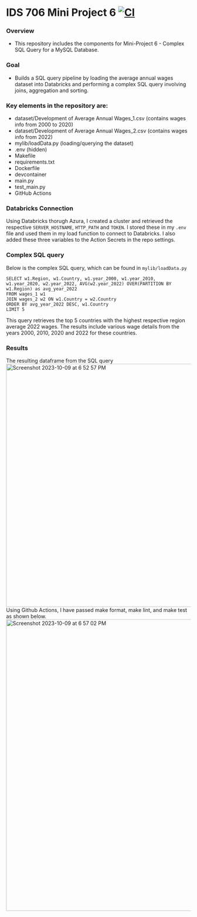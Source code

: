 # IDS 706 Mini Project 6 [![CI](https://github.com/nogibjj/Jaxon-Yue-Mini-Project-6/actions/workflows/cicd.yml/badge.svg)](https://github.com/nogibjj/Jaxon-Yue-Mini-Project-6/actions/workflows/cicd.yml)
### Overview
* This repository includes the components for Mini-Project 6 - Complex SQL Query for a MySQL Database.

### Goal
* Builds a SQL query pipeline by loading the average annual wages dataset into Databricks and performing a complex SQL query involving joins, aggregation and sorting.

### Key elements in the repository are:
* dataset/Development of Average Annual Wages_1.csv (contains wages info from 2000 to 2020)
* dataset/Development of Average Annual Wages_2.csv (contains wages info from 2022)
* mylib/loadData.py (loading/querying the dataset)
* .env (hidden)
* Makefile
* requirements.txt
* Dockerfile
* devcontainer
* main.py
* test_main.py
* GitHub Actions

### Databricks Connection
Using Databricks thorugh Azura, I created a cluster and retrieved the respective `SERVER_HOSTNAME`, `HTTP_PATH` and `TOKEN`. I stored these in my `.env` file and used them in my load function to connect to Databricks. I also added these three variables to the Action Secrets in the repo settings.

### Complex SQL query
Below is the complex SQL query, which can be found in `mylib/loadData.py`
```
SELECT w1.Region, w1.Country, w1.year_2000, w1.year_2010, w1.year_2020, w2.year_2022, AVG(w2.year_2022) OVER(PARTITION BY w1.Region) as avg_year_2022
FROM wages_1 w1
JOIN wages_2 w2 ON w1.Country = w2.Country
ORDER BY avg_year_2022 DESC, w1.Country
LIMIT 5
```
This query retrieves the top 5 countries with the highest respective region average 2022 wages. The results include various wage details from the years 2000, 2010, 2020 and 2022 for these countries.

### Results
The resulting dataframe from the SQL query
<img width="663" alt="Screenshot 2023-10-09 at 6 52 57 PM" src="https://github.com/nogibjj/Jaxon-Yue-Mini-Project-6/assets/70416390/3267ec39-c46f-4244-9214-46bb9dda0663">
Using Github Actions, I have passed make format, make lint, and make test as shown below.
<img width="795" alt="Screenshot 2023-10-09 at 6 57 02 PM" src="https://github.com/nogibjj/Jaxon-Yue-Mini-Project-6/assets/70416390/96e07c61-d465-425f-9147-444e75ea5ceb">
